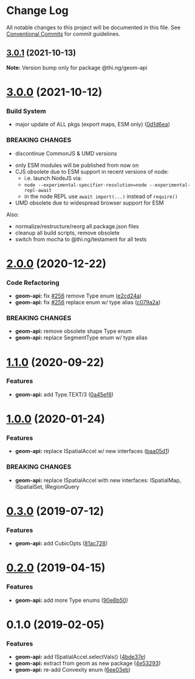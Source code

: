 # Change Log

All notable changes to this project will be documented in this file.
See [Conventional Commits](https://conventionalcommits.org) for commit guidelines.

## [3.0.1](https://github.com/thi-ng/umbrella/compare/@thi.ng/geom-api@3.0.0...@thi.ng/geom-api@3.0.1) (2021-10-13)

**Note:** Version bump only for package @thi.ng/geom-api





# [3.0.0](https://github.com/thi-ng/umbrella/compare/@thi.ng/geom-api@2.0.31...@thi.ng/geom-api@3.0.0) (2021-10-12)


### Build System

* major update of ALL pkgs (export maps, ESM only) ([0d1d6ea](https://github.com/thi-ng/umbrella/commit/0d1d6ea9fab2a645d6c5f2bf2591459b939c09b6))


### BREAKING CHANGES

* discontinue CommonJS & UMD versions

- only ESM modules will be published from now on
- CJS obsolete due to ESM support in recent versions of node:
  - i.e. launch NodeJS via:
  - `node --experimental-specifier-resolution=node --experimental-repl-await`
  - in the node REPL use `await import(...)` instead of `require()`
- UMD obsolete due to widespread browser support for ESM

Also:
- normalize/restructure/reorg all package.json files
- cleanup all build scripts, remove obsolete
- switch from mocha to @thi.ng/testament for all tests






#  [2.0.0](https://github.com/thi-ng/umbrella/compare/@thi.ng/geom-api@1.1.4...@thi.ng/geom-api@2.0.0) (2020-12-22) 

###  Code Refactoring 

- **geom-api:** fix [#256](https://github.com/thi-ng/umbrella/issues/256) remove Type enum ([e2cd24a](https://github.com/thi-ng/umbrella/commit/e2cd24a7fc24af4c2541cd426e5b03431cc8fe86)) 
- **geom-api:** fix [#256](https://github.com/thi-ng/umbrella/issues/256) replace enum w/ type alias ([c079a2a](https://github.com/thi-ng/umbrella/commit/c079a2ac620ef731429501d88580b4baada98ab6)) 

###  BREAKING CHANGES 

- **geom-api:** remove obsolete shape Type enum 
- **geom-api:** replace SegmentType enum w/ type alias 

#  [1.1.0](https://github.com/thi-ng/umbrella/compare/@thi.ng/geom-api@1.0.34...@thi.ng/geom-api@1.1.0) (2020-09-22) 

###  Features 

- **geom-api:** add Type.TEXT/3 ([0a45ef8](https://github.com/thi-ng/umbrella/commit/0a45ef8aa99d3dab1bb98c503cf87d1bef0ab8e2)) 

#  [1.0.0](https://github.com/thi-ng/umbrella/compare/@thi.ng/geom-api@0.3.8...@thi.ng/geom-api@1.0.0) (2020-01-24) 

###  Features 

- **geom-api:** replace ISpatialAccel w/ new interfaces ([baa05d1](https://github.com/thi-ng/umbrella/commit/baa05d1908a940115690cb3d1dd403173061d63a)) 

###  BREAKING CHANGES 

- **geom-api:** replace ISpatialAccel with new interfaces: ISpatialMap, ISpatialSet, IRegionQuery 

#  [0.3.0](https://github.com/thi-ng/umbrella/compare/@thi.ng/geom-api@0.2.5...@thi.ng/geom-api@0.3.0) (2019-07-12) 

###  Features 

- **geom-api:** add CubicOpts ([81ac728](https://github.com/thi-ng/umbrella/commit/81ac728)) 

#  [0.2.0](https://github.com/thi-ng/umbrella/compare/@thi.ng/geom-api@0.1.12...@thi.ng/geom-api@0.2.0) (2019-04-15) 

###  Features 

- **geom-api:** add more Type enums ([90e8b50](https://github.com/thi-ng/umbrella/commit/90e8b50)) 

#  0.1.0 (2019-02-05) 

###  Features 

- **geom-api:** add ISpatialAccel.selectVals() ([4bde37e](https://github.com/thi-ng/umbrella/commit/4bde37e)) 
- **geom-api:** extract from geom as new package ([4e53293](https://github.com/thi-ng/umbrella/commit/4e53293)) 
- **geom-api:** re-add Convexity enum ([6ee03eb](https://github.com/thi-ng/umbrella/commit/6ee03eb))

